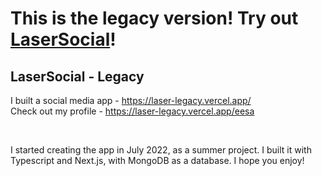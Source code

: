 # This is the legacy version! Try out [LaserSocial](https://laser.vercel.app/feed)!


## LaserSocial - Legacy

I built a social media app - https://laser-legacy.vercel.app/ <br/>
Check out my profile - https://laser-legacy.vercel.app/eesa <br/>

<br />

I started creating the app in July 2022, as a summer project. I built it with Typescript and Next.js, with MongoDB as a database. I hope you enjoy!
